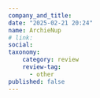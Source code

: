 ```yaml
---
company_and_title: 
date: "2025-02-21 20:24"
name: ArchieNup
# link:
social: 
taxonomy:
    category: review
    review-tag:
      - other
published: false
---
```



